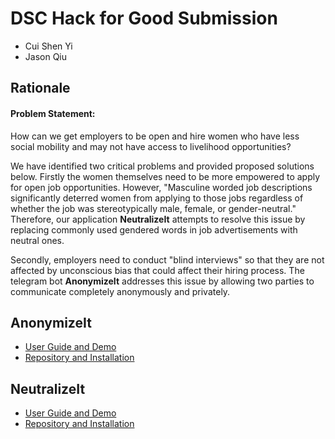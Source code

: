 # DSC Hack for Good Submission
- Cui Shen Yi
- Jason Qiu

## Rationale
#### Problem Statement:
How can we get employers to be open and hire women who have less social mobility and may not have access to livelihood opportunities?

We have identified two critical problems and provided proposed solutions below. Firstly the women themselves need to be more empowered to apply for open job opportunities. However, "Masculine worded job descriptions significantly deterred women from applying to those jobs regardless of whether the job was stereotypically male, female, or gender-neutral." Therefore, our application **NeutralizeIt** attempts to resolve this issue by replacing commonly used gendered words in job advertisements with neutral ones. 

Secondly, employers need to conduct "blind interviews" so that they are not affected by unconscious bias that could affect their hiring process. The telegram bot **AnonymizeIt** addresses this issue by allowing two parties to communicate completely anonymously and privately. 

## AnonymizeIt
- [User Guide and Demo](https://dsc-hackforgood-2022.github.io/AnonymizeIt/)
- [Repository and Installation](https://github.com/DSC-HackForGood-2022/AnonymizeIt)

## NeutralizeIt
- [User Guide and Demo](https://dsc-hackforgood-2022.github.io/NeutralizeIt/)
- [Repository and Installation](https://github.com/DSC-HackForGood-2022/NeutralizeIt)
